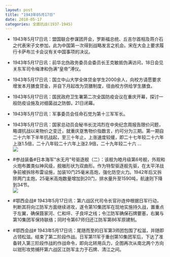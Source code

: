 ```yaml
---
layout: post
title: "1943年05月17日"
date: 2018-05-17
categories: 全面抗战(1937-1945)
---
```


<meta name="referrer" content="no-referrer" />

- 1943年5月17日讯：盟国联合参谋团开会，罗斯福总统、丘吉尔首相及蒋介石之代表宋子文参加，此为中国第一次得到战略发言之机会。宋在大会上要求履行卡萨布兰卡会议有关中国事项的决议。 

- 1943年5月17日讯：前华北伪政务委员会委员长王克敏抵伪满访问，18日会见关东军司令梅津和伪满“皇帝”溥仪。 

- 1943年5月17日讯：国立中山大学全体贷金学生2000余人，向校方请愿要求增发本月膳食贷金，并自下月起改为贷膳制度，径由校方供给学生膳食。 

- 1943年5月17日讯：国民政府卫生署第二次全国防疫会议在重庆开幕，探讨一般防疫设施及对细菌战之防御，21日闭幕。 

- 1943年5月17日讯：军事委员会任命石觉为第十三军军长。 

- 1943年5月17日讯：国家总动员会秘书长沈鸿烈在中央纪念周报告限价问题，略谓抗战以来物价之变迁，就重庆趸售物价指数言，约可分为三期。第一期自二十六年下半年抗战起，至三十年止，上涨速度较缓，即二十七年较二十六年上涨1.5倍，二十八年较二十六年上涨2.9倍，二十九年较二十六 ... <br/><img src="https://wx2.sinaimg.cn/large/aca367d8ly1fre5oeknxaj20c80bxjrj.jpg" />

- #参战装备#日本海军“水无月”号驱逐舰（二）：该舰为睦月级第6号舰，外观和火炮布置类似神风级，舰艏形状为双曲形。作为特型驱逐舰先驱，在太平洋战争前被拆除布雷设施，加装10门25毫米高炮，强化防空火力。1942年后又拆除两门主炮，25毫米高炮数量增加到20门，排水量升至1590吨，航速则下降到34节。 <br/><img src="https://wx2.sinaimg.cn/large/aca367d8ly1fre3vang26j209708et9s.jpg" />

- #鄂西会战# 1943年5月17日讯：第六战区代司令长官孙连仲根据日军行动，判断其将向江防军方面继续进攻，遂令第10集团军在现地实施持久战，置重点于左翼，确保聂家河、仁和坪、子良坪之线；令江防军确保石牌要塞，右翼与第10集团军保持联络；同时令第67师归还江防军第86军原建制。 

- #鄂西会战# 1943年5月17日讯：尾随而至的日军第3师团包围了松滋，并随即占领松滋。结束了第二阶段作战。日军第11军于重创第10集团军后，下达了准备转入第三阶段作战的作战命令，即向北转用兵力，企图再次从南北两个方向以钳形攻势捕歼第六战区江防军主力于石牌、清江之间。 

